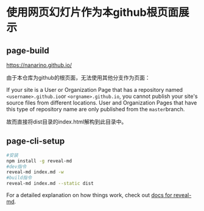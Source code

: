 # 使用网页幻灯片作为本github根页面展示



## page-build

<https://nanarino.github.io/>

由于本仓库为github的根页面，无法使用其他分支作为页面：

If your site is a User or Organization Page that has a repository named `<username>.github.io`or `<orgname>.github.io`, you cannot publish your site's source files from different locations. User and Organization Pages that have this type of repository name are only published from the `master`branch.

故而直接将dist目录的index.html解构到此目录中。



## page-cli-setup

```bash
#安装
npm install -g reveal-md
#dev指令
reveal-md index.md -w
#build指令
reveal-md index.md --static dist
```

For a detailed explanation on how things work, check out [docs for reveal-md](https://github.com/webpro/reveal-md).